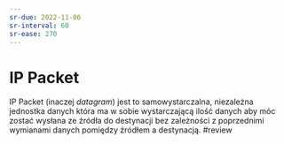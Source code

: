 ```yaml
---
sr-due: 2022-11-06
sr-interval: 60
sr-ease: 270
---
```


# IP Packet
IP Packet (inaczej *datagram*) jest to samowystarczalna, niezależna jednostka danych która ma w sobie wystarczającą ilość danych aby móc zostać wysłana ze źródła do destynacji bez zależności z poprzednimi wymianami danych pomiędzy źródłem a destynacją.
#review